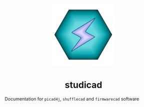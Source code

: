 <p align="center">
  <a href="https://studicad.readthedocs.io/en/latest/index.html">
    <img src="https://github.com/CADindustries/studicad-docs/blob/main/docs/source/res/logo.png" alt="studicad logo" width="200" height="200">
  </a>
</p>
<h1 align="center">studicad</h1> 

Documentation for ```picad4j```, ```shufflecad``` and ```firmwarecad``` software
